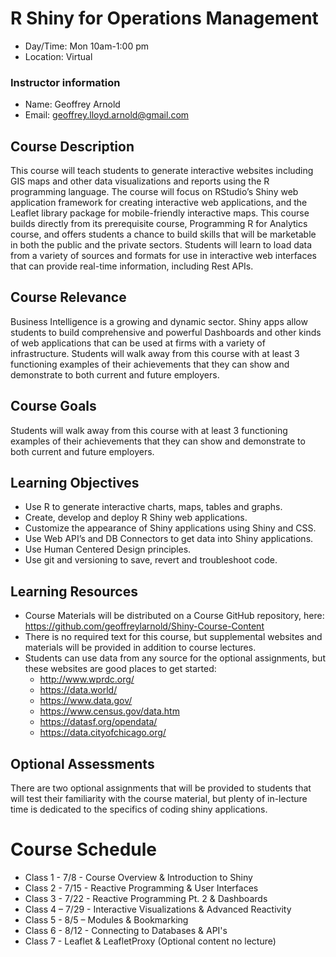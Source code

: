 # R Shiny for Operations Management
* Day/Time: Mon 10am-1:00 pm
* Location: Virtual
### Instructor information
* Name: Geoffrey Arnold
* Email: geoffrey.lloyd.arnold@gmail.com  
## Course Description
This course will teach students to generate interactive websites including GIS maps and other data visualizations and reports using the R programming language. The course will focus on RStudio’s Shiny web application framework for creating interactive web applications, and the Leaflet library package for mobile-friendly interactive maps. This course builds directly from its prerequisite course, Programming R for Analytics course, and offers students a chance to build skills that will be marketable in both the public and the private sectors. Students will learn to load data from a variety of sources and formats for use in interactive web interfaces that can provide real-time information, including Rest APIs.
## Course Relevance
Business Intelligence is a growing and dynamic sector. Shiny apps allow students to build comprehensive and powerful Dashboards and other kinds of web applications that can be used at firms with a variety of infrastructure.
Students will walk away from this course with at least 3 functioning examples of their achievements that they can show and demonstrate to both current and future employers.
## Course Goals
Students will walk away from this course with at least 3 functioning examples of their achievements that they can show and demonstrate to both current and future employers.
## Learning Objectives
* Use R to generate interactive charts, maps, tables and graphs.
* Create, develop and deploy R Shiny web applications.
* Customize the appearance of Shiny applications using Shiny and CSS.
* Use Web API’s and DB Connectors to get data into Shiny applications.
* Use Human Centered Design principles.
* Use git and versioning to save, revert and troubleshoot code.
## Learning Resources
* Course Materials will be distributed on a Course GitHub repository, here: https://github.com/geoffreylarnold/Shiny-Course-Content 
* There is no required text for this course, but supplemental websites and materials will be provided in addition to course lectures.
* Students can use data from any source for the optional assignments, but these websites are good places to get started: 
  * http://www.wprdc.org/
  * https://data.world/
  * https://www.data.gov/
  * https://www.census.gov/data.htm
  * https://datasf.org/opendata/
  * https://data.cityofchicago.org/
## Optional Assessments
There are two optional assignments that will be provided to students that will test their familiarity with the course material, but plenty of in-lecture time is dedicated to the specifics of coding shiny applications.
# Course Schedule
* Class 1 - 7/8 - Course Overview & Introduction to Shiny
* Class 2 - 7/15 - Reactive Programming & User Interfaces
* Class 3 - 7/22 - Reactive Programming Pt. 2 & Dashboards
* Class 4 – 7/29 - Interactive Visualizations & Advanced Reactivity
* Class 5 - 8/5 – Modules & Bookmarking 
* Class 6 - 8/12 - Connecting to Databases & API's 
* Class 7 - Leaflet & LeafletProxy (Optional content no lecture)
